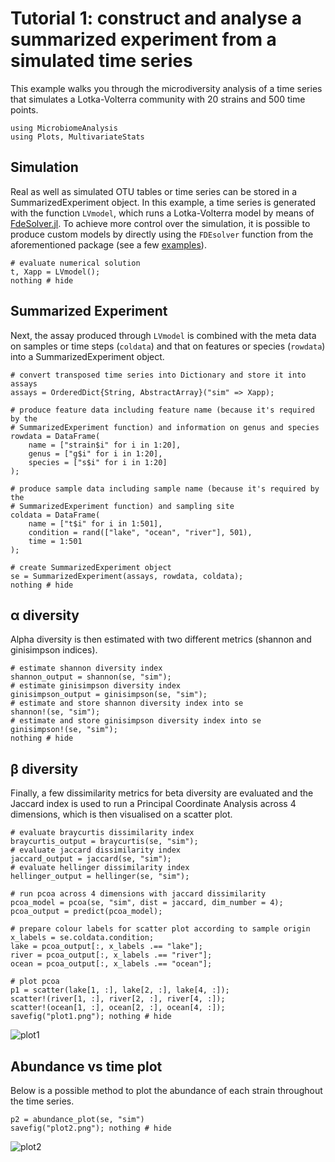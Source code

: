 # Tutorial 1: construct and analyse a summarized experiment from a simulated time series

This example walks you through the microdiversity analysis of a time series that simulates a Lotka-Volterra community with 20 strains and 500 time points.

```@setup se
using MicrobiomeAnalysis
using Plots, MultivariateStats
```

## Simulation

Real as well as simulated OTU tables or time series can be stored in a SummarizedExperiment object. In this example, a time series is generated with the function `LVmodel`, which runs a Lotka-Volterra model by means of [FdeSolver.jl](https://github.com/JuliaTurkuDataScience/FdeSolver.jl). To achieve more control over the simulation, it is possible to produce custom models by directly using the `FDEsolver` function from the aforementioned package (see a few [examples](https://juliaturkudatascience.github.io/FdeSolver.jl/stable/examples/)).

```@example se
# evaluate numerical solution
t, Xapp = LVmodel();
nothing # hide
```

## Summarized Experiment

Next, the assay produced through `LVmodel` is combined with the meta data on samples or time steps (`coldata`) and that on features or species (`rowdata`) into a SummarizedExperiment object.

```@example se
# convert transposed time series into Dictionary and store it into assays
assays = OrderedDict{String, AbstractArray}("sim" => Xapp);

# produce feature data including feature name (because it's required by the
# SummarizedExperiment function) and information on genus and species
rowdata = DataFrame(
    name = ["strain$i" for i in 1:20],
    genus = ["g$i" for i in 1:20],
    species = ["s$i" for i in 1:20]
);

# produce sample data including sample name (because it's required by the
# SummarizedExperiment function) and sampling site
coldata = DataFrame(
    name = ["t$i" for i in 1:501],
    condition = rand(["lake", "ocean", "river"], 501),
    time = 1:501
);

# create SummarizedExperiment object
se = SummarizedExperiment(assays, rowdata, coldata);
nothing # hide
```

## α diversity

Alpha diversity is then estimated with two different metrics (shannon and ginisimpson indices).

```@example se
# estimate shannon diversity index
shannon_output = shannon(se, "sim");
# estimate ginisimpson diversity index
ginisimpson_output = ginisimpson(se, "sim");
# estimate and store shannon diversity index into se
shannon!(se, "sim");
# estimate and store ginisimpson diversity index into se
ginisimpson!(se, "sim");
nothing # hide
```

## β diversity

Finally, a few dissimilarity metrics for beta diversity are evaluated and the Jaccard index is used to run a Principal Coordinate Analysis across 4 dimensions, which is then visualised on a scatter plot.

```@example se
# evaluate braycurtis dissimilarity index
braycurtis_output = braycurtis(se, "sim");
# evaluate jaccard dissimilarity index
jaccard_output = jaccard(se, "sim");
# evaluate hellinger dissimilarity index
hellinger_output = hellinger(se, "sim");

# run pcoa across 4 dimensions with jaccard dissimilarity
pcoa_model = pcoa(se, "sim", dist = jaccard, dim_number = 4);
pcoa_output = predict(pcoa_model);

# prepare colour labels for scatter plot according to sample origin
x_labels = se.coldata.condition;
lake = pcoa_output[:, x_labels .== "lake"];
river = pcoa_output[:, x_labels .== "river"];
ocean = pcoa_output[:, x_labels .== "ocean"];

# plot pcoa
p1 = scatter(lake[1, :], lake[2, :], lake[4, :]);
scatter!(river[1, :], river[2, :], river[4, :]);
scatter!(ocean[1, :], ocean[2, :], ocean[4, :]);
savefig("plot1.png"); nothing # hide
```

![plot1](plot1.png)

## Abundance vs time plot

Below is a possible method to plot the abundance of each strain throughout the time series.

```@example se
p2 = abundance_plot(se, "sim")
savefig("plot2.png"); nothing # hide
```

![plot2](plot2.png)
